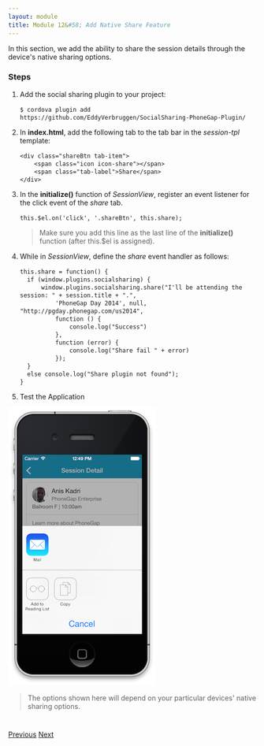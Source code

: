 ```yaml
---
layout: module
title: Module 12&#58; Add Native Share Feature
---
```

In this section, we add the ability to share the session details through the device's native sharing options. 
### Steps

1. Add the social sharing plugin to your project:

    ```
    $ cordova plugin add https://github.com/EddyVerbruggen/SocialSharing-PhoneGap-Plugin/
    
    ```

1. In **index.html**, add the following tab to the tab bar in the *session-tpl* template:

    ```
    <div class="shareBtn tab-item">
        <span class="icon icon-share"></span>
        <span class="tab-label">Share</span>
    </div>
    ```

1. In the **initialize()** function of *SessionView*, register an event listener for the click event of the *share* tab.

    ```
    this.$el.on('click', '.shareBtn', this.share);
    ```

    > Make sure you add this line as the last line of the **initialize()** function (after this.$el is assigned).

1. While in *SessionView*, define the *share* event handler as follows:

    ```
    this.share = function() {
      if (window.plugins.socialsharing) {
          window.plugins.socialsharing.share("I'll be attending the session: " + session.title + ".",
              'PhoneGap Day 2014', null, "http://pgday.phonegap.com/us2014",
              function () {
                  console.log("Success")
              },
              function (error) {
                  console.log("Share fail " + error)
              });
      }
      else console.log("Share plugin not found");
    }
    ```

1. Test the Application

![](images/share.png)

>The options shown here will depend on your particular devices' native sharing options. 

<div class="row" style="margin-top:40px;">
<div class="col-sm-12">
<a href="add-to-calendar.html" class="btn btn-default"><i class="glyphicon glyphicon-chevron-left"></i> 
Previous</a>
<a href="statusbar.html" class="btn btn-default pull-right">Next <i class="glyphicon 
glyphicon-chevron-right"></i></a>


</div>
</div>


